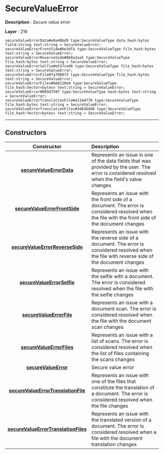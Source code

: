 # SecureValueError

**Description** : *Secure value error*

**Layer** : 216

```tl
secureValueErrorData#e8a40bd9 type:SecureValueType data_hash:bytes field:string text:string = SecureValueError;
secureValueErrorFrontSide#be3dfa type:SecureValueType file_hash:bytes text:string = SecureValueError;
secureValueErrorReverseSide#868a2aa5 type:SecureValueType file_hash:bytes text:string = SecureValueError;
secureValueErrorSelfie#e537ced6 type:SecureValueType file_hash:bytes text:string = SecureValueError;
secureValueErrorFile#7a700873 type:SecureValueType file_hash:bytes text:string = SecureValueError;
secureValueErrorFiles#666220e9 type:SecureValueType file_hash:Vector<bytes> text:string = SecureValueError;
secureValueError#869d758f type:SecureValueType hash:bytes text:string = SecureValueError;
secureValueErrorTranslationFile#a1144770 type:SecureValueType file_hash:bytes text:string = SecureValueError;
secureValueErrorTranslationFiles#34636dd8 type:SecureValueType file_hash:Vector<bytes> text:string = SecureValueError;
```

---

## Constructors

| Constructor | Description |
| :---: | :--- |
| [**secureValueErrorData**](constructor/secureValueErrorData) | Represents an issue in one of the data fields that was provided by the user. The error is considered resolved when the field's value changes |
| [**secureValueErrorFrontSide**](constructor/secureValueErrorFrontSide) | Represents an issue with the front side of a document. The error is considered resolved when the file with the front side of the document changes |
| [**secureValueErrorReverseSide**](constructor/secureValueErrorReverseSide) | Represents an issue with the reverse side of a document. The error is considered resolved when the file with reverse side of the document changes |
| [**secureValueErrorSelfie**](constructor/secureValueErrorSelfie) | Represents an issue with the selfie with a document. The error is considered resolved when the file with the selfie changes |
| [**secureValueErrorFile**](constructor/secureValueErrorFile) | Represents an issue with a document scan. The error is considered resolved when the file with the document scan changes |
| [**secureValueErrorFiles**](constructor/secureValueErrorFiles) | Represents an issue with a list of scans. The error is considered resolved when the list of files containing the scans changes |
| [**secureValueError**](constructor/secureValueError) | Secure value error |
| [**secureValueErrorTranslationFile**](constructor/secureValueErrorTranslationFile) | Represents an issue with one of the files that constitute the translation of a document. The error is considered resolved when the file changes |
| [**secureValueErrorTranslationFiles**](constructor/secureValueErrorTranslationFiles) | Represents an issue with the translated version of a document. The error is considered resolved when a file with the document translation changes |